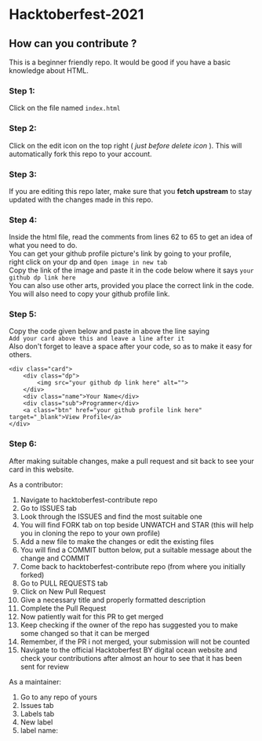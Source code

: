 # Hacktoberfest-2021

## How can you contribute ?

This is a beginner friendly repo. 
It would be good if you have a basic knowledge about HTML.

### Step 1:
Click on the file named ```index.html```

### Step 2:
Click on the edit icon on the top right ( _just before delete icon_ ). This will automatically fork this repo to your account.

### Step 3:
If you are editing this repo later, make sure that you __fetch upstream__ to stay updated with the changes made in this repo. 

### Step 4:
Inside the html file, read the comments from lines 62 to 65 to get an idea of what you need to do. <br>
You can get your github profile picture's link by going to your profile, <br> right click on your dp and ```Open image in new tab``` <br>
Copy the link of the image and paste it in the code below where it says ```your github dp link here``` <br>
You can also use other arts, provided you place the correct link in the code. <br>
You will also need to copy your github profile link.

### Step 5:
Copy the code given below and paste in above the line saying <br>
```Add your card above this and leave a line after it``` <br>
Also don't forget to leave a space after your code, so as to make it easy for others.

``` [html]
<div class="card">
    <div class="dp">
        <img src="your github dp link here" alt="">
    </div>
    <div class="name">Your Name</div>
    <div class="sub">Programmer</div>
    <a class="btn" href="your github profile link here" target="_blank">View Profile</a>
</div>
```

### Step 6:
After making suitable changes, make a pull request and sit back to see your card in this website.

As a contributor:

1) Navigate to hacktoberfest-contribute repo
2) Go to ISSUES tab
3) Look through the ISSUES and find the most suitable one
4) You will find FORK tab on top beside UNWATCH and STAR (this will help you in cloning the repo to your own profile)
5) Add a new file to make the changes or edit the existing files
6) You will find a COMMIT button below, put a suitable message about the change and COMMIT
7) Come back to hacktoberfest-contribute repo (from where you initially forked)
8) Go to PULL REQUESTS tab
9) Click on New Pull Request
10) Give a necessary title and properly formatted description
11) Complete the Pull Request
12) Now patiently wait for this PR to get merged
13) Keep checking if the owner of the repo has suggested you to make some changed so that it can be merged
14) Remember, if the PR i not merged, your submission will not be counted
15) Navigate to the official Hacktoberfest BY digital ocean website and check your contributions after almost an hour to see that it has been sent for review


As a maintainer:

1) Go to any repo of yours
2) Issues tab
3) Labels tab
4) New label
5) label name:

